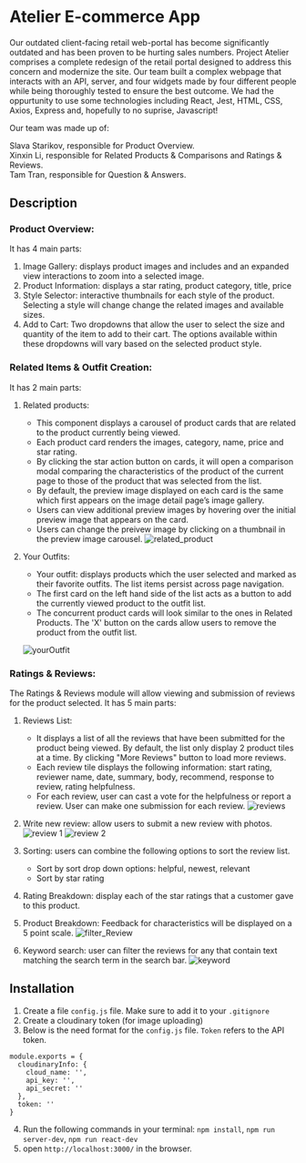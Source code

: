 # Atelier E-commerce App
#### 
Our outdated client-facing retail web-portal has become significantly outdated and has been proven to be hurting sales numbers. Project Atelier comprises a complete redesign of the retail portal designed to address this concern and modernize the site. Our team built a complex webpage that interacts with an API, server, and four widgets made by four different people while being thoroughly tested to ensure the best outcome. We had the oppurtunity to use some technologies including React, Jest, HTML, CSS, Axios, Express and, hopefully to no suprise, Javascript!

Our team was made up of:

Slava Starikov, responsible for Product Overview.
</br>
Xinxin Li, responsible for Related Products & Comparisons and Ratings & Reviews.
</br>
Tam Tran, responsible for Question & Answers.

## Description
### Product Overview:
It has 4 main parts:
1. Image Gallery: displays product images and includes and an expanded view interactions to zoom into a selected image.
2. Product Information: displays a star rating, product category, title, price
3. Style Selector: interactive thumbnails for each style of the product. Selecting a style will change change the related images and available sizes.
4. Add to Cart: Two dropdowns that allow the user to select the size and quantity of the item to add to their cart. The options available within these dropdowns will vary based on the selected product style.
  
  
### Related Items & Outfit Creation:
It has 2 main parts:
1. Related products: 
    - This component displays a carousel of product cards that are related to the product currently being viewed. 
    - Each product card renders the images, category, name, price and star rating. 
    - By clicking the star action button on cards, it will open a comparison modal comparing the characteristics of the product of the current page to those of the product that was selected from the list.
    - By default, the preview image displayed on each card is the same which first appears on the image detail page’s image gallery. 
    - Users can view additional preview images by hovering over the initial preview image that appears on the card. 
    - Users can change the preivew image by clicking on a thumbnail in the preview image carousel.
![related_product](https://user-images.githubusercontent.com/84343573/184465987-24df9cd1-e581-4407-8f44-2ad7d6c6e6dd.gif)

2. Your Outfits: 
    - Your outfit: displays products which the user selected and marked as their favorite outfits. The list items persist across page navigation.
    - The first card on the left hand side of the list acts as a button to add the currently viewed product to the outfit list.
    - The concurrent product cards will look similar to the ones in Related Products. The 'X' button on the cards allow users to remove the product from the outfit list.

   ![yourOutfit](https://user-images.githubusercontent.com/84343573/184466186-47cc808c-83fa-4b9d-b63a-3f0b5e9ca770.gif)

### Ratings & Reviews: 
The Ratings & Reviews module will allow viewing and submission of reviews for the product selected. It has 5 main parts:
1. Reviews List: 
    - It displays a list of all the reviews that have been submitted for the product being viewed. By default, the list only display 2 product tiles at a time. By clicking "More Reviews" button to load more reviews. 
    - Each review tile displays the following information: start rating, reviewer name, date, summary, body, recommend, response to review, rating helpfulness.
    - For each review, user can cast a vote for the helpfulness or report a review. User can make one submission for each review. 
   ![reviews](https://user-images.githubusercontent.com/84343573/184466583-e9d23e6b-b322-41cb-87c9-891925a17af4.gif)

2. Write new review: allow users to submit a new review with photos.
![review 1](https://user-images.githubusercontent.com/84343573/184467216-79a521a2-a6cb-4034-97fb-84a7a22b6282.gif)
![review 2](https://user-images.githubusercontent.com/84343573/184467233-deb21ae7-e4f1-464b-9b6a-7db0b47eefdc.gif)

3. Sorting: users can combine the following options to sort the review list.
    - Sort by sort drop down options: helpful, newest, relevant
    - Sort by star rating
5. Rating Breakdown: display each of the star ratings that a customer gave to this product.  
6. Product Breakdown: Feedback for characteristics will be displayed on a 5 point scale.
![filter_Review](https://user-images.githubusercontent.com/84343573/184466754-5375aa0f-13c8-422d-be16-7c99763a8438.gif)

7. Keyword search: user can filter the reviews for any that contain text matching the search term in the search bar.
![keyword](https://user-images.githubusercontent.com/84343573/184466833-105b16a3-ea5c-480e-b66b-25cdc27e300d.gif)


## Installation
1. Create a file `config.js` file. Make sure to add it to your `.gitignore`
2. Create a cloudinary token (for image uploading)
3. Below is the need format for the `config.js` file. `Token` refers to the API token.
  ```
  module.exports = {
    cloudinaryInfo: {
      cloud_name: '',
      api_key: '',
      api_secret: ''
    },
    token: ''
  }
  ```
4. Run the following commands in your terminal: `npm install`, `npm run server-dev`, `npm run react-dev`
5. open `http://localhost:3000/` in the browser.




